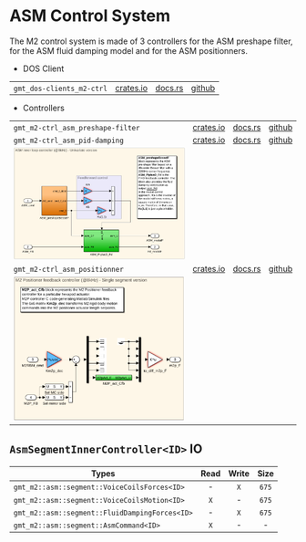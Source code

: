 # ASM Control System 

The M2 control system is made of 3 controllers for the ASM preshape filter, for the ASM fluid damping model and for the ASM positionners.

 * DOS Client

 |||||
|-|-|-|-|
| `gmt_dos-clients_m2-ctrl`| [crates.io](https://crates.io/crates/gmt_dos-clients_m2-ctrl) | [docs.rs](https://docs.rs/gmt_dos-clients_m2-ctrl) | [github](https://github.com/rconan/dos-actors/tree/main/clients/m2-ctrl) |

 * Controllers

|||||
|-|-|-|-|
| `gmt_m2-ctrl_asm_preshape-filter`| [crates.io](https://crates.io/crates/gmt_m2-ctrl_asm_preshape-filter) | [docs.rs](https://docs.rs/gmt_m2-ctrl_asm_preshape-filter) | [github](https://github.com/rconan/gmt-m2-ctrl/tree/master/asm/preshape-filter) |
| `gmt_m2-ctrl_asm_pid-damping`| [crates.io](https://crates.io/crates/gmt_m2-ctrl_asm_pid-damping) | [docs.rs](https://docs.rs/gmt_m2-ctrl_asm_pid-damping) | [github](https://github.com/rconan/gmt-m2-ctrl/tree/master/asm/pid-damping) |
| ![](inner-loop.png) |
| `gmt_m2-ctrl_asm_positionner`| [crates.io](https://crates.io/crates/gmt_m2-ctrl_asm_positionner) | [docs.rs](https://docs.rs/gmt_m2-ctrl_asm_positionner) | [github](https://github.com/rconan/gmt-m2-ctrl/tree/master/asm/positionner) |
| ![](positioner.png) |

## `AsmSegmentInnerController<ID>` IO 

| Types | Read | Write | Size |
| ----- |:----:|:-----:|:----:|
| `gmt_m2::asm::segment::VoiceCoilsForces<ID>` | - | `X` | `675` |
| `gmt_m2::asm::segment::VoiceCoilsMotion<ID>` | `X` | - | `675` |
| `gmt_m2::asm::segment::FluidDampingForces<ID>` | - | `X` | `675` |
| `gmt_m2::asm::segment::AsmCommand<ID>` | `X` | - | - |

